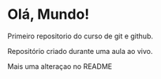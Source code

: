 # Olá, Mundo!
 Primeiro repositorio do curso de git e github.

 Repositório criado durante uma aula ao vivo.

 Mais uma alteraçao no README
